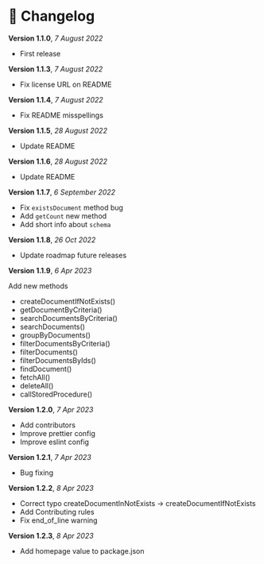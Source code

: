 # 📃 Changelog

**Version 1.1.0**, _7 August 2022_

- First release

**Version 1.1.3**, _7 August 2022_

- Fix license URL on README

**Version 1.1.4**, _7 August 2022_

- Fix README misspellings

**Version 1.1.5**, _28 August 2022_

- Update README

**Version 1.1.6**, _28 August 2022_

- Update README

**Version 1.1.7**, _6 September 2022_

- Fix `existsDocument` method bug
- Add `getCount` new method
- Add short info about `schema`

**Version 1.1.8**, _26 Oct 2022_

- Update roadmap future releases

**Version 1.1.9**, _6 Apr 2023_

Add new methods

- createDocumentIfNotExists()
- getDocumentByCriteria()
- searchDocumentsByCriteria()
- searchDocuments()
- groupByDocuments()
- filterDocumentsByCriteria()
- filterDocuments()
- filterDocumentsByIds()
- findDocument()
- fetchAll()
- deleteAll()
- callStoredProcedure()

**Version 1.2.0**, _7 Apr 2023_

- Add contributors
- Improve prettier config
- Improve eslint config

**Version 1.2.1**, _7 Apr 2023_

- Bug fixing

**Version 1.2.2**, _8 Apr 2023_

- Correct typo createDocumentInNotExists -> createDocumentIfNotExists
- Add Contributing rules
- Fix end_of_line warning

**Version 1.2.3**, _8 Apr 2023_

- Add homepage value to package.json
